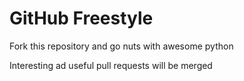 <h1>GitHub Freestyle</h1>

<p>Fork this repository and go nuts with awesome python</p>
<p>Interesting ad useful pull requests will be merged</p>
